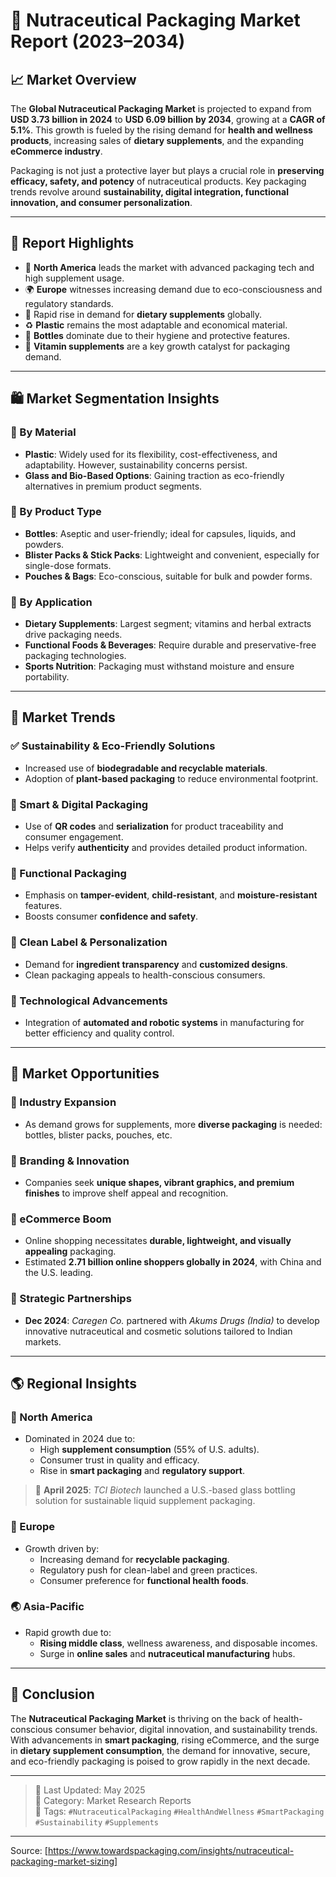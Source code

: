 # 💊 Nutraceutical Packaging Market Report (2023–2034)

## 📈 Market Overview

The **Global Nutraceutical Packaging Market** is projected to expand from **USD 3.73 billion in 2024** to **USD 6.09 billion by 2034**, growing at a **CAGR of 5.1%**. This growth is fueled by the rising demand for **health and wellness products**, increasing sales of **dietary supplements**, and the expanding **eCommerce industry**. 

Packaging is not just a protective layer but plays a crucial role in **preserving efficacy, safety, and potency** of nutraceutical products. Key packaging trends revolve around **sustainability, digital integration, functional innovation, and consumer personalization**.

---

## 🧩 Report Highlights

- 📍 **North America** leads the market with advanced packaging tech and high supplement usage.
- 🌍 **Europe** witnesses increasing demand due to eco-consciousness and regulatory standards.
- 💪 Rapid rise in demand for **dietary supplements** globally.
- ♻️ **Plastic** remains the most adaptable and economical material.
- 🧴 **Bottles** dominate due to their hygiene and protective features.
- 🍊 **Vitamin supplements** are a key growth catalyst for packaging demand.

---

## 🛍️ Market Segmentation Insights

### 🔹 By Material

- **Plastic**: Widely used for its flexibility, cost-effectiveness, and adaptability. However, sustainability concerns persist.
- **Glass and Bio-Based Options**: Gaining traction as eco-friendly alternatives in premium product segments.

### 🔹 By Product Type

- **Bottles**: Aseptic and user-friendly; ideal for capsules, liquids, and powders.
- **Blister Packs & Stick Packs**: Lightweight and convenient, especially for single-dose formats.
- **Pouches & Bags**: Eco-conscious, suitable for bulk and powder forms.

### 🔹 By Application

- **Dietary Supplements**: Largest segment; vitamins and herbal extracts drive packaging needs.
- **Functional Foods & Beverages**: Require durable and preservative-free packaging technologies.
- **Sports Nutrition**: Packaging must withstand moisture and ensure portability.

---

## 🌱 Market Trends

### ✅ Sustainability & Eco-Friendly Solutions
- Increased use of **biodegradable and recyclable materials**.
- Adoption of **plant-based packaging** to reduce environmental footprint.

### 📲 Smart & Digital Packaging
- Use of **QR codes** and **serialization** for product traceability and consumer engagement.
- Helps verify **authenticity** and provides detailed product information.

### 🧠 Functional Packaging
- Emphasis on **tamper-evident**, **child-resistant**, and **moisture-resistant** features.
- Boosts consumer **confidence and safety**.

### 🧾 Clean Label & Personalization
- Demand for **ingredient transparency** and **customized designs**.
- Clean packaging appeals to health-conscious consumers.

### 🤖 Technological Advancements
- Integration of **automated and robotic systems** in manufacturing for better efficiency and quality control.

---

## 🎯 Market Opportunities

### 🔸 Industry Expansion
- As demand grows for supplements, more **diverse packaging** is needed: bottles, blister packs, pouches, etc.

### 🔸 Branding & Innovation
- Companies seek **unique shapes, vibrant graphics, and premium finishes** to improve shelf appeal and recognition.

### 🔸 eCommerce Boom
- Online shopping necessitates **durable, lightweight, and visually appealing** packaging.
- Estimated **2.71 billion online shoppers globally in 2024**, with China and the U.S. leading.

### 🔸 Strategic Partnerships
- **Dec 2024**: *Caregen Co.* partnered with *Akums Drugs (India)* to develop innovative nutraceutical and cosmetic solutions tailored to Indian markets.

---

## 🌎 Regional Insights

### 🧪 North America
- Dominated in 2024 due to:
  - High **supplement consumption** (55% of U.S. adults).
  - Consumer trust in quality and efficacy.
  - Rise in **smart packaging** and **regulatory support**.

> 📌 **April 2025**: *TCI Biotech* launched a U.S.-based glass bottling solution for sustainable liquid supplement packaging.

### 🌿 Europe
- Growth driven by:
  - Increasing demand for **recyclable packaging**.
  - Regulatory push for clean-label and green practices.
  - Consumer preference for **functional health foods**.

### 🌏 Asia-Pacific
- Rapid growth due to:
  - **Rising middle class**, wellness awareness, and disposable incomes.
  - Surge in **online sales** and **nutraceutical manufacturing** hubs.

---

## 🏁 Conclusion

The **Nutraceutical Packaging Market** is thriving on the back of health-conscious consumer behavior, digital innovation, and sustainability trends. With advancements in **smart packaging**, rising eCommerce, and the surge in **dietary supplement consumption**, the demand for innovative, secure, and eco-friendly packaging is poised to grow rapidly in the next decade.

---

> 📝 Last Updated: May 2025  
> 📂 Category: Market Research Reports  
> 📌 Tags: `#NutraceuticalPackaging` `#HealthAndWellness` `#SmartPackaging` `#Sustainability` `#Supplements`

---
Source: [https://www.towardspackaging.com/insights/nutraceutical-packaging-market-sizing]
